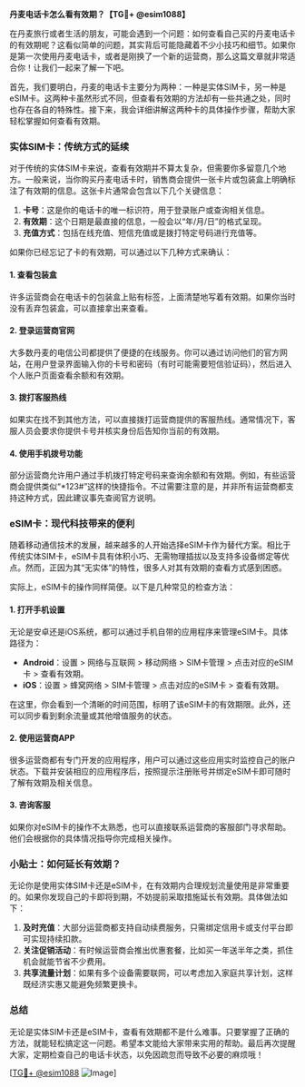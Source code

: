 **丹麦电话卡怎么看有效期？【TG💪+ @esim1088】**

在丹麦旅行或者生活的朋友，可能会遇到一个问题：如何查看自己买的丹麦电话卡的有效期呢？这看似简单的问题，其实背后可能隐藏着不少小技巧和细节。如果你是第一次使用丹麦电话卡，或者是刚换了一个新的运营商，那么这篇文章就非常适合你！让我们一起来了解一下吧。

首先，我们要明白，丹麦的电话卡主要分为两种：一种是实体SIM卡，另一种是eSIM卡。这两种卡虽然形式不同，但查看有效期的方法却有一些共通之处，同时也存在各自的特殊性。接下来，我会详细讲解这两种卡的具体操作步骤，帮助大家轻松掌握如何查看有效期。

### 实体SIM卡：传统方式的延续

对于传统的实体SIM卡来说，查看有效期并不算太复杂，但需要你多留意几个地方。一般来说，当你购买丹麦电话卡时，销售商会提供一张卡片或包装盒上明确标注了有效期的信息。这张卡片通常会包含以下几个关键信息：

1. **卡号**：这是你的电话卡的唯一标识符，用于登录账户或查询相关信息。
2. **有效期**：这个日期是最直接的信息，一般会以“年/月/日”的格式呈现。
3. **充值方式**：包括在线充值、短信充值或是拨打特定号码进行充值等。

如果你已经忘记了卡的有效期，可以通过以下几种方式来确认：

#### 1. 查看包装盒
许多运营商会在电话卡的包装盒上贴有标签，上面清楚地写着有效期。如果你当时没有丢弃包装盒，可以直接拿出来查看。

#### 2. 登录运营商官网
大多数丹麦的电信公司都提供了便捷的在线服务。你可以通过访问他们的官方网站，在用户登录界面输入你的卡号和密码（有时可能需要短信验证码），然后进入个人账户页面查看余额和有效期。

#### 3. 拨打客服热线
如果实在找不到其他方法，可以直接拨打运营商提供的客服热线。通常情况下，客服人员会要求你提供卡号并核实身份后告知你当前的有效期。

#### 4. 使用手机拨号功能
部分运营商允许用户通过手机拨打特定号码来查询余额和有效期。例如，有些运营商会提供类似“*123#”这样的快捷指令。不过需要注意的是，并非所有运营商都支持这种方式，因此建议事先查阅官方说明。

### eSIM卡：现代科技带来的便利

随着移动通信技术的发展，越来越多的人开始选择eSIM卡作为替代方案。相比于传统实体SIM卡，eSIM卡具有体积小巧、无需物理插拔以及支持多设备绑定等优点。然而，正因为其“无实体”的特性，很多人对其有效期的查看方式感到困惑。

实际上，eSIM卡的操作同样简便。以下是几种常见的检查方法：

#### 1. 打开手机设置
无论是安卓还是iOS系统，都可以通过手机自带的应用程序来管理eSIM卡。具体路径为：
- **Android**：设置 > 网络与互联网 > 移动网络 > SIM卡管理 > 点击对应的eSIM卡 > 查看有效期。
- **iOS**：设置 > 蜂窝网络 > SIM卡管理 > 点击对应的eSIM卡 > 查看有效期。

在这里，你会看到一个清晰的时间范围，标明了该eSIM卡的有效期限。此外，还可以同步看到剩余流量或其他增值服务的状态。

#### 2. 使用运营商APP
很多运营商都有专门开发的应用程序，用户可以通过这些应用实时监控自己的账户状态。下载并安装相应的应用程序后，按照提示注册账号并绑定eSIM卡即可随时了解有效期及相关信息。

#### 3. 咨询客服
如果你对eSIM卡的操作不太熟悉，也可以直接联系运营商的客服部门寻求帮助。他们会根据你的具体情况指导你完成相关操作。

### 小贴士：如何延长有效期？

无论你是使用实体SIM卡还是eSIM卡，在有效期内合理规划流量使用是非常重要的。如果你发现自己的卡即将到期，不妨提前采取措施延长有效期。具体做法如下：

1. **及时充值**：大部分运营商都支持自动续费服务，只需绑定信用卡或支付平台即可实现持续扣款。
2. **关注促销活动**：有时候运营商会推出优惠套餐，比如买一年送半年之类，抓住机会就能节省不少费用。
3. **共享流量计划**：如果有多个设备需要联网，可以考虑加入家庭共享计划，这样既经济实惠又能避免频繁更换卡。

### 总结

无论是实体SIM卡还是eSIM卡，查看有效期都不是什么难事。只要掌握了正确的方法，就能轻松搞定这一问题。希望本文能给大家带来实用的帮助。最后再次提醒大家，定期检查自己的电话卡状态，以免因疏忽而导致不必要的麻烦哦！

[[TG💪+ @esim1088](https://t.me/s/esim1088) ![Image](https://i.postimg.cc/4NQfJmqS/Snipaste-2025-05-13-00-14-12.png)]